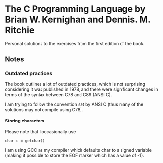 # The C Programming Language by Brian W. Kernighan and Dennis. M. Ritchie

Personal solutions to the exercises from the first edition of the book.

## Notes

### Outdated practices

The book outlines a lot of outdated practices, which is not surprising considering it was published in 1978, and there were significant changes in terms of the syntax between C78 and C89 (ANSI C).

I am trying to follow the convention set by ANSI C (thus many of the solutions may not compile using C78).

#### Storing characters

Please note that I occasionally use

    char c = getchar()

I am using GCC as my compiler which defaults char to a signed variable (making it possible to store the EOF marker which has a value of -1).